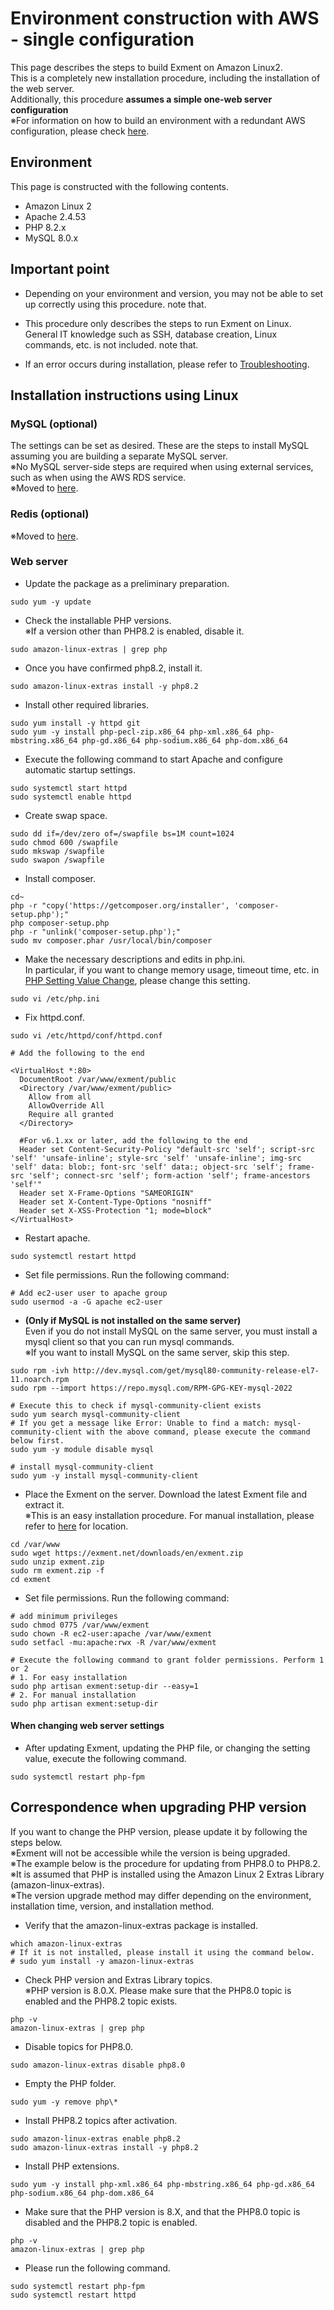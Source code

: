 # Environment construction with AWS - single configuration
This page describes the steps to build Exment on Amazon Linux2.   
This is a completely new installation procedure, including the installation of the web server.   
Additionally, this procedure **assumes a simple one-web server configuration**  
※For information on how to build an environment with a redundant AWS configuration, please check [here](/install_aws).

## Environment
This page is constructed with the following contents.   
- Amazon Linux 2
- Apache 2.4.53
- PHP 8.2.x
- MySQL 8.0.x


## Important point

- Depending on your environment and version, you may not be able to set up correctly using this procedure. note that.

- This procedure only describes the steps to run Exment on Linux.   
General IT knowledge such as SSH, database creation, Linux commands, etc. is not included. note that.   

- If an error occurs during installation, please refer to [Troubleshooting](/en/troubleshooting).


## Installation instructions using Linux

### MySQL (optional)
The settings can be set as desired. These are the steps to install MySQL assuming you are building a separate MySQL server.   
※No MySQL server-side steps are required when using external services, such as when using the AWS RDS service.   
※Moved to [here](/install_mysql).

### Redis (optional)
※Moved to [here](/additional_session_cache_driver).


### Web server

- Update the package as a preliminary preparation.

~~~
sudo yum -y update
~~~

- Check the installable PHP versions.   
※If a version other than PHP8.2 is enabled, disable it.   

~~~
sudo amazon-linux-extras | grep php
~~~

- Once you have confirmed php8.2, install it.

~~~
sudo amazon-linux-extras install -y php8.2
~~~

- Install other required libraries.

~~~
sudo yum install -y httpd git
sudo yum -y install php-pecl-zip.x86_64 php-xml.x86_64 php-mbstring.x86_64 php-gd.x86_64 php-sodium.x86_64 php-dom.x86_64
~~~

- Execute the following command to start Apache and configure automatic startup settings.

~~~
sudo systemctl start httpd
sudo systemctl enable httpd
~~~

- Create swap space.

~~~
sudo dd if=/dev/zero of=/swapfile bs=1M count=1024
sudo chmod 600 /swapfile
sudo mkswap /swapfile
sudo swapon /swapfile
~~~

- Install composer.

~~~
cd~
php -r "copy('https://getcomposer.org/installer', 'composer-setup.php');"
php composer-setup.php
php -r "unlink('composer-setup.php');"
sudo mv composer.phar /usr/local/bin/composer
~~~

- Make the necessary descriptions and edits in php.ini.   
In particular, if you want to change memory usage, timeout time, etc. in [PHP Setting Value Change](/additional_php_ini), please change this setting.

~~~
sudo vi /etc/php.ini
~~~

- Fix httpd.conf.

~~~
sudo vi /etc/httpd/conf/httpd.conf

# Add the following to the end

<VirtualHost *:80>
  DocumentRoot /var/www/exment/public
  <Directory /var/www/exment/public>
    Allow from all
    AllowOverride All
    Require all granted
  </Directory>
  
  #For v6.1.xx or later, add the following to the end
  Header set Content-Security-Policy "default-src 'self'; script-src 'self' 'unsafe-inline'; style-src 'self' 'unsafe-inline'; img-src 'self' data: blob:; font-src 'self' data:; object-src 'self'; frame-src 'self'; connect-src 'self'; form-action 'self'; frame-ancestors 'self'"
  Header set X-Frame-Options "SAMEORIGIN"
  Header set X-Content-Type-Options "nosniff"
  Header set X-XSS-Protection "1; mode=block"
</VirtualHost>
~~~

- Restart apache.

~~~
sudo systemctl restart httpd
~~~

- Set file permissions. Run the following command:

~~~
# Add ec2-user user to apache group
sudo usermod -a -G apache ec2-user
~~~

- **(Only if MySQL is not installed on the same server)**  
Even if you do not install MySQL on the same server, you must install a mysql client so that you can run mysql commands.   
※If you want to install MySQL on the same server, skip this step.

~~~
sudo rpm -ivh http://dev.mysql.com/get/mysql80-community-release-el7-11.noarch.rpm
sudo rpm --import https://repo.mysql.com/RPM-GPG-KEY-mysql-2022

# Execute this to check if mysql-community-client exists
sudo yum search mysql-community-client
# If you get a message like Error: Unable to find a match: mysql-community-client with the above command, please execute the command below first.
sudo yum -y module disable mysql

# install mysql-community-client
sudo yum -y install mysql-community-client
~~~

- Place the Exment on the server. Download the latest Exment file and extract it.   
※This is an easy installation procedure. For manual installation, please refer to [here](/quickstart_manual) for location.

~~~
cd /var/www
sudo wget https://exment.net/downloads/en/exment.zip
sudo unzip exment.zip
sudo rm exment.zip -f
cd exment
~~~

- Set file permissions. Run the following command:

~~~
# add minimum privileges
sudo chmod 0775 /var/www/exment
sudo chown -R ec2-user:apache /var/www/exment
sudo setfacl -mu:apache:rwx -R /var/www/exment

# Execute the following command to grant folder permissions. Perform 1 or 2
# 1. For easy installation
sudo php artisan exment:setup-dir --easy=1
# 2. For manual installation
sudo php artisan exment:setup-dir
~~~


#### When changing web server settings
- After updating Exment, updating the PHP file, or changing the setting value, execute the following command.

~~~
sudo systemctl restart php-fpm
~~~



## Correspondence when upgrading PHP version
If you want to change the PHP version, please update it by following the steps below.   
※Exment will not be accessible while the version is being upgraded.   
※The example below is the procedure for updating from PHP8.0 to PHP8.2.   
※It is assumed that PHP is installed using the Amazon Linux 2 Extras Library (amazon-linux-extras).   
※The version upgrade method may differ depending on the environment, installation time, version, and installation method.   

- Verify that the amazon-linux-extras package is installed.   

~~~
which amazon-linux-extras
# If it is not installed, please install it using the command below.
# sudo yum install -y amazon-linux-extras
~~~

- Check PHP version and Extras Library topics.   
※PHP version is 8.0.X. Please make sure that the PHP8.0 topic is enabled and the PHP8.2 topic exists.   

~~~
php -v
amazon-linux-extras | grep php
~~~

- Disable topics for PHP8.0.   

~~~
sudo amazon-linux-extras disable php8.0
~~~

- Empty the PHP folder.   

~~~
sudo yum -y remove php\*
~~~

- Install PHP8.2 topics after activation.   

~~~
sudo amazon-linux-extras enable php8.2
sudo amazon-linux-extras install -y php8.2
~~~

- Install PHP extensions.   

~~~
sudo yum -y install php-xml.x86_64 php-mbstring.x86_64 php-gd.x86_64 php-sodium.x86_64 php-dom.x86_64
~~~

- Make sure that the PHP version is 8.X, and that the PHP8.0 topic is disabled and the PHP8.2 topic is enabled.   

~~~
php -v
amazon-linux-extras | grep php
~~~

- Please run the following command.

~~~
sudo systemctl restart php-fpm
sudo systemctl restart httpd
~~~

